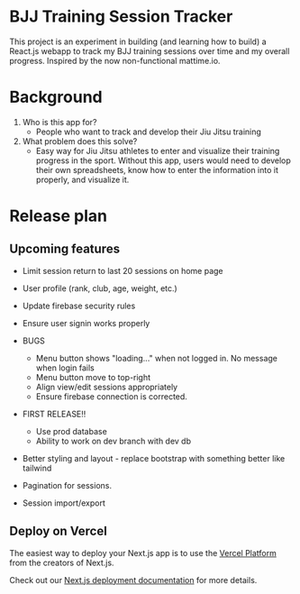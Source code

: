 # BJJ Training Session Tracker

This project is an experiment in building (and learning how to build) a React.js webapp to track my BJJ training sessions over time and my overall progress. Inspired by the now non-functional mattime.io.

# Background

1. Who is this app for?
    - People who want to track and develop their Jiu Jitsu training
2. What problem does this solve?
    - Easy way for Jiu Jitsu athletes to enter and visualize their training progress in the sport. Without this app, users would need to develop their own spreadsheets, know how to enter the information into it properly, and visualize it.



# Release plan

## Upcoming features

- Limit session return to last 20 sessions on home page
- User profile (rank, club, age, weight, etc.)
- Update firebase security rules
- Ensure user signin works properly
- BUGS
    - Menu button shows "loading..." when not logged in. No message when login fails
    - Menu button move to top-right
    - Align view/edit sessions appropriately
    - Ensure firebase connection is corrected.

- FIRST RELEASE!!
    - Use prod database
    - Ability to work on dev branch with dev db

- Better styling and layout - replace bootstrap with something better like tailwind
- Pagination for sessions.
- Session import/export



## Deploy on Vercel

The easiest way to deploy your Next.js app is to use the [Vercel Platform](https://vercel.com/new?utm_medium=default-template&filter=next.js&utm_source=create-next-app&utm_campaign=create-next-app-readme) from the creators of Next.js.

Check out our [Next.js deployment documentation](https://nextjs.org/docs/app/building-your-application/deploying) for more details.
